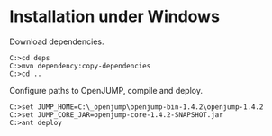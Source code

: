 # Installation under Windows

Download dependencies.

```
C:>cd deps
C:>mvn dependency:copy-dependencies
C:>cd ..
```

Configure paths to OpenJUMP, compile and deploy.

```
C:>set JUMP_HOME=C:\_openjump\openjump-bin-1.4.2\openjump-1.4.2
C:>set JUMP_CORE_JAR=openjump-core-1.4.2-SNAPSHOT.jar
C:>ant deploy
```
